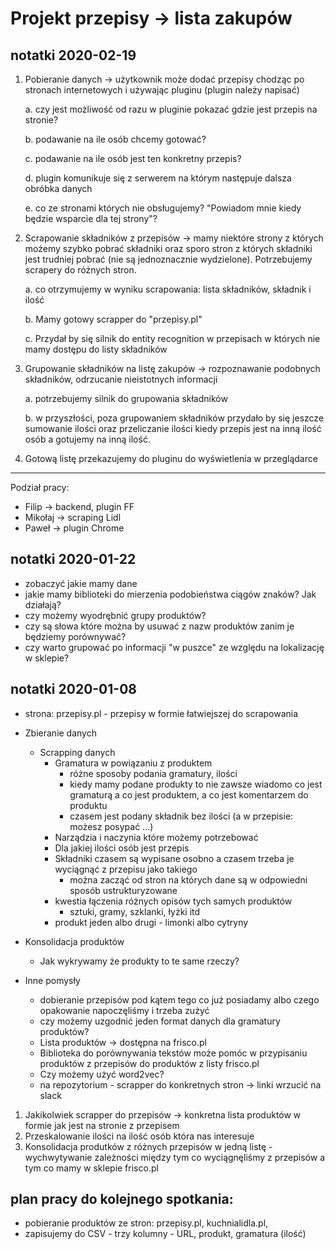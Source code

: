# Projekt przepisy -> lista zakupów

## notatki 2020-02-19

1. Pobieranie danych -> użytkownik może dodać przepisy chodząc po stronach internetowych i używając pluginu (plugin należy napisać)
   
   a. czy jest możliwość od razu w pluginie pokazać gdzie jest przepis na stronie?

   b. podawanie na ile osób chcemy gotować?

   c. podawanie na ile osób jest ten konkretny przepis?

   d. plugin komunikuje się z serwerem na którym następuje dalsza obróbka danych

   e. co ze stronami których nie obsługujemy? "Powiadom mnie kiedy będzie wsparcie dla tej strony"?

2. Scrapowanie składników z przepisów -> mamy niektóre strony z których możemy szybko pobrać składniki oraz sporo stron z których składniki jest trudniej pobrać (nie są jednoznacznie wydzielone). Potrzebujemy scrapery do różnych stron. 

   a. co otrzymujemy w wyniku scrapowania: lista składników, składnik i ilość

   b. Mamy gotowy scrapper do "przepisy.pl"

   c. Przydał by się silnik do entity recognition w przepisach w których nie mamy dostępu do listy składników

3. Grupowanie składników na listę zakupów -> rozpoznawanie podobnych składników, odrzucanie nieistotnych informacji
   
   a. potrzebujemy silnik do grupowania składników 

   b. w przyszłości, poza grupowaniem składników przydało by się jeszcze sumowanie ilości oraz przeliczanie ilości kiedy przepis jest na inną ilość osób a gotujemy na inną ilość.

4. Gotową listę przekazujemy do pluginu do wyświetlenia w przeglądarce

---

Podział pracy:

* Filip -> backend, plugin FF
* Mikołaj -> scraping Lidl
* Paweł -> plugin Chrome

## notatki 2020-01-22

* zobaczyć jakie mamy dane
* jakie mamy biblioteki do mierzenia podobieństwa ciągów znaków? Jak działają?
* czy możemy wyodrębnić grupy produktów?
* czy są słowa które można by usuwać z nazw produktów zanim je będziemy porównywać?
* czy warto grupować po informacji "w puszce" ze względu na lokalizację w sklepie?

## notatki 2020-01-08

* strona: przepisy.pl - przepisy w formie łatwiejszej do scrapowania

* Zbieranie danych
  * Scrapping danych
    * Gramatura w powiązaniu z produktem
      * różne sposoby podania gramatury, ilości
      * kiedy mamy podane produkty to nie zawsze wiadomo co jest gramaturą a co jest produktem, a co jest komentarzem do produktu
      * czasem jest podany składnik bez ilości (a w przepisie: możesz posypać ...)
    * Narządzia i naczynia które możemy potrzebować
    * Dla jakiej ilości osób jest przepis
    * Składniki czasem są wypisane osobno a czasem trzeba je wyciągnąć z przepisu jako takiego
      * można zacząć od stron na których dane są w odpowiedni sposób ustrukturyzowane
    * kwestia łączenia różnych opisów tych samych produktów
      * sztuki, gramy, szklanki, łyżki itd
    * produkt jeden albo drugi - limonki albo cytryny

* Konsolidacja produktów 
  * Jak wykrywamy że produkty to te same rzeczy?

* Inne pomysły 
  * dobieranie przepisów pod kątem tego co już posiadamy albo czego opakowanie napoczęliśmy i trzeba zużyć
  * czy możemy uzgodnić jeden format danych dla gramatury produktów?
  * Lista produktów -> dostępna na frisco.pl
  * Biblioteka do porównywania tekstów może pomóc w przypisaniu produktów z przepisów do produktów z listy frisco.pl
  * Czy możemy użyć word2vec? 
  * na repozytorium - scrapper do konkretnych stron -> linki wrzucić na slack


1) Jakikolwiek scrapper do przepisów -> konkretna lista produktów w formie jak jest na stronie z przepisem
2) Przeskalowanie ilości na ilość osób która nas interesuje
3) Konsolidacja produtków z różnych przepisów w jedną listę - wychwytywanie zależności między tym co wyciągnęliśmy z przepisów a tym co mamy w sklepie frisco.pl

## plan pracy do kolejnego spotkania:
- pobieranie produktów ze stron: przepisy.pl, kuchnialidla.pl, 
- zapisujemy do CSV - trzy kolumny - URL, produkt, gramatura (ilość)
